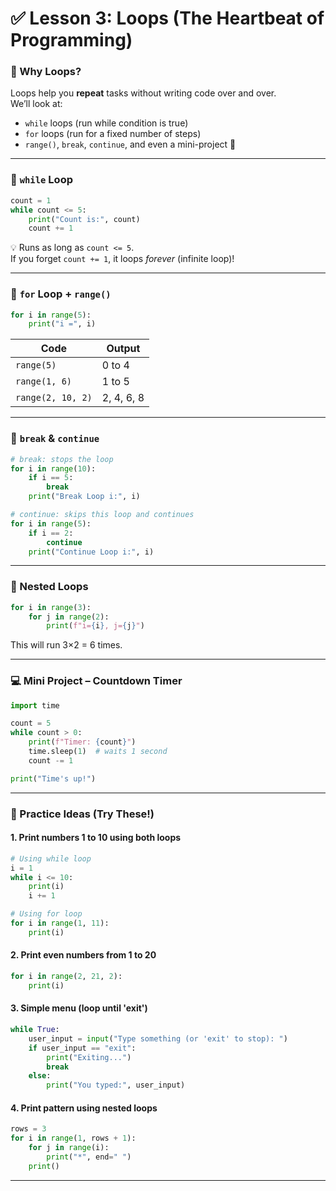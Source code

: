 
# ✅ Lesson 3: Loops (The Heartbeat of Programming)

### 📌 Why Loops?
Loops help you **repeat** tasks without writing code over and over.  
We’ll look at:
- `while` loops (run while condition is true)
- `for` loops (run for a fixed number of steps)
- `range()`, `break`, `continue`, and even a mini-project 👀

---

### 🔄 `while` Loop

```python
count = 1
while count <= 5:
    print("Count is:", count)
    count += 1
```
💡 Runs as long as `count <= 5`.  
If you forget `count += 1`, it loops *forever* (infinite loop)!

---

### 🔁 `for` Loop + `range()`

```python
for i in range(5):
    print("i =", i)
```

| Code              | Output         |
|------------------|----------------|
| `range(5)`       | 0 to 4         |
| `range(1, 6)`    | 1 to 5         |
| `range(2, 10, 2)`| 2, 4, 6, 8     |

---

### 🚪 `break` & `continue`

```python
# break: stops the loop
for i in range(10):
    if i == 5:
        break
    print("Break Loop i:", i)

# continue: skips this loop and continues
for i in range(5):
    if i == 2:
        continue
    print("Continue Loop i:", i)
```

---

### 🔂 Nested Loops

```python
for i in range(3):
    for j in range(2):
        print(f"i={i}, j={j}")
```
This will run 3×2 = 6 times.

---

### 💻 Mini Project – Countdown Timer

```python
import time

count = 5
while count > 0:
    print(f"Timer: {count}")
    time.sleep(1)  # waits 1 second
    count -= 1

print("Time's up!")
```

---

### 🧠 Practice Ideas (Try These!)

#### 1. Print numbers 1 to 10 using both loops

```python
# Using while loop
i = 1
while i <= 10:
    print(i)
    i += 1

# Using for loop
for i in range(1, 11):
    print(i)
```

#### 2. Print even numbers from 1 to 20

```python
for i in range(2, 21, 2):
    print(i)
```

#### 3. Simple menu (loop until 'exit')

```python
while True:
    user_input = input("Type something (or 'exit' to stop): ")
    if user_input == "exit":
        print("Exiting...")
        break
    else:
        print("You typed:", user_input)
```

#### 4. Print pattern using nested loops

```python
rows = 3
for i in range(1, rows + 1):
    for j in range(i):
        print("*", end=" ")
    print()
```

---
